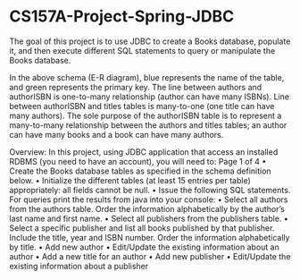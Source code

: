 # CS157A-Project-Spring-JDBC

The goal of this project is to use JDBC to create a Books database, populate it, and then execute different SQL statements to query or manipulate the Books database.

In the above schema (E-R diagram), blue represents the name of the table, and green represents the primary key. The line between authors and authorISBN is one-to-many relationship (author can have many ISBNs). Line between authorISBN and titles tables is many-to-one (one title can have many authors). The sole purpose of the authorISBN table is to represent a many-to-many relationship between the authors and titles tables; an author can have many books and a book can have many authors.

Overview:
In this project, using JDBC application that access an installed RDBMS (you need to have an account), you will need to:
   Page 1 of 4
• Create the Books database tables as specified in the schema definition below.
• Initialize the different tables (at least 15 entries per table) appropriately: all
fields cannot be null.
• Issue the following SQL statements. For queries print the results from java into your console:
• Select all authors from the authors table. Order the information alphabetically by the author’s last name and first name.
• Select all publishers from the publishers table.
• Select a specific publisher and list all books published by that publisher. Include the title, year and ISBN number. Order the information alphabetically by title.
• Add new author
• Edit/Update the existing information about an author
• Add a new title for an author
• Add new publisher
• Edit/Update the existing information about a publisher
